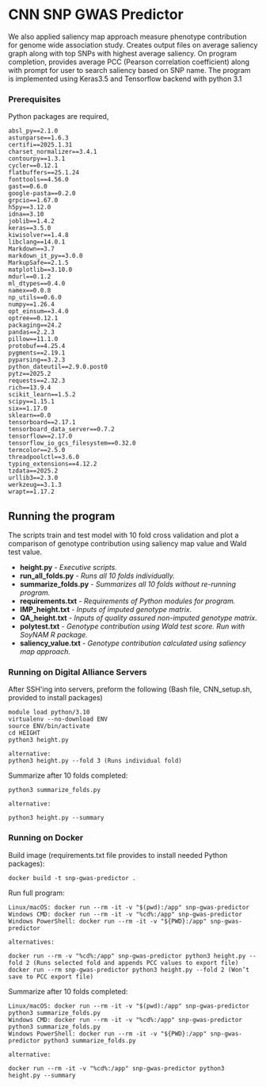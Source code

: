 # CNN SNP GWAS Predictor

We also applied saliency map approach measure phenotype contribution for genome wide association study.
Creates output files on average saliency graph along with top SNPs with highest average saliency.
On program completion, provides average PCC (Pearson correlation coefficient) along with prompt
for user to search saliency based on SNP name.
The program is implemented using Keras3.5 and Tensorflow backend with python 3.1

### Prerequisites

Python packages are required,

```
absl_py==2.1.0 
astunparse==1.6.3 
certifi==2025.1.31 
charset_normalizer==3.4.1 
contourpy==1.3.1 
cycler==0.12.1 
flatbuffers==25.1.24 
fonttools==4.56.0 
gast==0.6.0 
google-pasta==0.2.0 
grpcio==1.67.0 
h5py==3.12.0 
idna==3.10 
joblib==1.4.2 
keras==3.5.0 
kiwisolver==1.4.8 
libclang==14.0.1 
Markdown==3.7 
markdown_it_py==3.0.0 
MarkupSafe==2.1.5 
matplotlib==3.10.0 
mdurl==0.1.2 
ml_dtypes==0.4.0 
namex==0.0.8 
np_utils==0.6.0
numpy==1.26.4 
opt_einsum==3.4.0 
optree==0.12.1 
packaging==24.2 
pandas==2.2.3 
pillow==11.1.0 
protobuf==4.25.4 
pygments==2.19.1 
pyparsing==3.2.3
python_dateutil==2.9.0.post0 
pytz==2025.2
requests==2.32.3 
rich==13.9.4 
scikit_learn==1.5.2 
scipy==1.15.1 
six==1.17.0 
sklearn==0.0 
tensorboard==2.17.1 
tensorboard_data_server==0.7.2 
tensorflow==2.17.0 
tensorflow_io_gcs_filesystem==0.32.0 
termcolor==2.5.0 
threadpoolctl==3.6.0 
typing_extensions==4.12.2 
tzdata==2025.2
urllib3==2.3.0 
werkzeug==3.1.3 
wrapt==1.17.2 
```

## Running the program

The scripts train and test model with 10 fold cross validation and plot a comparison of genotype contribution using saliency map value and Wald test value.

* **height.py** - *Executive scripts.*
* **run_all_folds.py** - *Runs all 10 folds individually.*
* **summarize_folds.py** - *Summarizes all 10 folds without re-running program.*
* **requirements.txt** - *Requirements of Python modules for program.*
* **IMP_height.txt** - *Inputs of imputed genotype matrix.*
* **QA_height.txt** - *Inputs of quality assured non-imputed genotype matrix.*
* **polytest.txt** - *Genotype contribution using Wald test score. Run with SoyNAM R package.*
* **saliency_value.txt** - *Genotype contribution calculated using saliency map approach.*

### Running on Digital Alliance Servers

After SSH'ing into servers, preform the following
(Bash file, CNN_setup.sh, provided to install packages)

```
module load python/3.10
virtualenv --no-download ENV
source ENV/bin/activate
cd HEIGHT
python3 height.py

alternative:
python3 height.py --fold 3 (Runs individual fold)
```

Summarize after 10 folds completed:
```
python3 summarize_folds.py

alternative:

python3 height.py --summary
```

### Running on Docker

Build image (requirements.txt file provides to install needed Python packages):
```
docker build -t snp-gwas-predictor .
```

Run full program:
```
Linux/macOS: docker run --rm -it -v "$(pwd):/app" snp-gwas-predictor
Windows CMD: docker run --rm -it -v "%cd%:/app" snp-gwas-predictor
Windows PowerShell: docker run --rm -it -v "${PWD}:/app" snp-gwas-predictor

alternatives:

docker run --rm -v "%cd%:/app" snp-gwas-predictor python3 height.py --fold 2 (Runs selected fold and appends PCC values to export file)
docker run --rm snp-gwas-predictor python3 height.py --fold 2 (Won’t save to PCC export file)
```

Summarize after 10 folds completed:
```
Linux/macOS: docker run --rm -it -v "$(pwd):/app" snp-gwas-predictor python3 summarize_folds.py
Windows CMD: docker run --rm -it -v "%cd%:/app" snp-gwas-predictor python3 summarize_folds.py 
Windows PowerShell: docker run --rm -it -v "${PWD}:/app" snp-gwas-predictor python3 summarize_folds.py

alternative:

docker run --rm -it -v "%cd%:/app" snp-gwas-predictor python3 height.py --summary
```